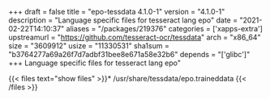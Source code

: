+++
draft = false
title = "epo-tessdata 4.1.0-1"
version = "4.1.0-1"
description = "Language specific files for tesseract lang epo"
date = "2021-02-22T14:10:37"
aliases = "/packages/219376"
categories = ['xapps-extra']
upstreamurl = "https://github.com/tesseract-ocr/tessdata"
arch = "x86_64"
size = "3609912"
usize = "11330531"
sha1sum = "b3764277a69a26f7d7adbf31bee8e671a58e32b6"
depends = "['glibc']"
+++
Language specific files for tesseract lang epo"

{{< files text="show files" >}}* /usr/share/tessdata/epo.traineddata
{{< /files >}}